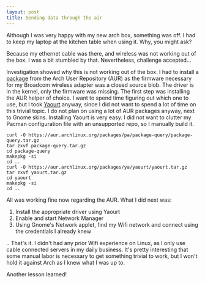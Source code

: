 ```yaml
---
layout: post
title: Sending data through the air
---
```


Although I was very happy with my new arch box, something was off. I had to keep my laptop at the kitchen table when using it. Why, you might ask?

Because my ethernet cable was there, and wireless was not working out of the box. I was a bit stumbled by that. Nevertheless, challenge accepted...

Investigation showed why this is not working out of the box. I had to install a [package](https://aur.archlinux.org/packages/b43-firmware/) from the Arch User Repository (AUR) as the firmware necessary for my Broadcom wireless adapter was a closed source blob. The driver is in the kernel, only the firmware was missing. The first step was installing the AUR helper of choice. I want to spend time figuring out which one to use, but I took [Yaourt](https://archlinux.fr/yaourt-en) anyway, since I did not want to spend a lot of time on this trivial topic. I do not plan on using a lot of AUR packages anyway, next to Gnome skins. Installing Yaourt is very easy. I did not want to clutter my Pacman configuration file with an unsupported repo, so I manually build it.

    curl -O https://aur.archlinux.org/packages/pa/package-query/package-query.tar.gz
    tar zxvf package-query.tar.gz
    cd package-query
    makepkg -si
    cd ..
    curl -O https://aur.archlinux.org/packages/ya/yaourt/yaourt.tar.gz
    tar zxvf yaourt.tar.gz
    cd yaourt
    makepkg -si
    cd ..

All was working fine now regarding the AUR. What I did next was:

1. Install the appropriate driver using Yaourt
2. Enable and start Network Manager
3. Using Gnome's Network applet, find my Wifi network and connect using the credentials I already knew

.. That's it. I didn't had any prior Wifi experience on Linux, as I only use cable connected servers in my daily business. It's pretty interesting that some manual labor is necessary to get something trivial to work, but I won't hold it against Arch as I knew what I was up to. 

Another lesson learned!
